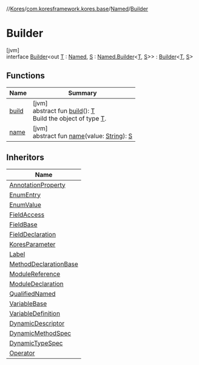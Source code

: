 //[Kores](../../../../index.md)/[com.koresframework.kores.base](../../index.md)/[Named](../index.md)/[Builder](index.md)

# Builder

[jvm]\
interface [Builder](index.md)<out [T](index.md) : [Named](../index.md), [S](index.md) : [Named.Builder](index.md)<[T](index.md), [S](index.md)>> : [Builder](../../../com.koresframework.kores.builder/-builder/index.md)<[T](index.md), [S](index.md)>

## Functions

| Name | Summary |
|---|---|
| [build](../../../com.koresframework.kores.builder/-builder/build.md) | [jvm]<br>abstract fun [build](../../../com.koresframework.kores.builder/-builder/build.md)(): [T](index.md)<br>Build the object of type [T](../../../com.koresframework.kores.builder/-builder/index.md). |
| [name](name.md) | [jvm]<br>abstract fun [name](name.md)(value: [String](https://kotlinlang.org/api/latest/jvm/stdlib/kotlin/-string/index.html)): [S](index.md) |

## Inheritors

| Name |
|---|
| [AnnotationProperty](../../-annotation-property/-builder/index.md) |
| [EnumEntry](../../-enum-entry/-builder/index.md) |
| [EnumValue](../../-enum-value/-builder/index.md) |
| [FieldAccess](../../-field-access/-builder/index.md) |
| [FieldBase](../../-field-base/-builder/index.md) |
| [FieldDeclaration](../../-field-declaration/-builder/index.md) |
| [KoresParameter](../../-kores-parameter/-builder/index.md) |
| [Label](../../-label/-builder/index.md) |
| [MethodDeclarationBase](../../-method-declaration-base/-builder/index.md) |
| [ModuleReference](../../-module-reference/-builder/index.md) |
| [ModuleDeclaration](../../-module-declaration/-builder/index.md) |
| [QualifiedNamed](../../-qualified-named/-builder/index.md) |
| [VariableBase](../../-variable-base/-builder/index.md) |
| [VariableDefinition](../../-variable-definition/-builder/index.md) |
| [DynamicDescriptor](../../../com.koresframework.kores.common/-dynamic-descriptor/-builder/index.md) |
| [DynamicMethodSpec](../../../com.koresframework.kores.common/-dynamic-method-spec/-builder/index.md) |
| [DynamicTypeSpec](../../../com.koresframework.kores.common/-dynamic-type-spec/-builder/index.md) |
| [Operator](../../../com.koresframework.kores.operator/-operator/-builder/index.md) |
